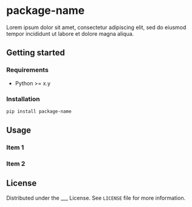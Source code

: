 # package-name

Lorem ipsum dolor sit amet, consectetur adipiscing elit, sed do eiusmod tempor incididunt ut labore et dolore magna 
aliqua.

## Getting started

### Requirements

- Python >= x.y

### Installation

```bash
pip install package-name
```

## Usage

### Item 1

### Item 2

## License

Distributed under the ___ License. See `LICENSE` file for more information.
